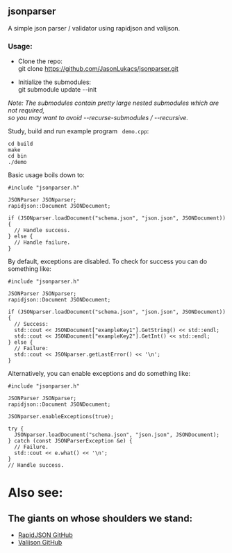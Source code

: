 ## jsonparser 
A simple json parser / validator using rapidjson and valijson.

### Usage:
* Clone the repo:  
    git clone https://github.com/JasonLukacs/jsonparser.git  
  
* Initialize the submodules:  
    git submodule update --init
  
_Note: The submodules contain pretty large nested submodules which are not required,_  
_so you may want to avoid --recurse-submodules / --recursive._
  
Study, build and run example program ``` demo.cpp```:
```console
cd build
make
cd bin
./demo
```

Basic usage boils down to:
```console
#include "jsonparser.h"

JSONParser JSONparser;
rapidjson::Document JSONDocument;

if (JSONparser.loadDocument("schema.json", "json.json", JSONDocument)) {
  // Handle success.
} else {
  // Handle failure.
}
```

By default, exceptions are disabled.
To check for success you can do something like:
```console
#include "jsonparser.h"

JSONParser JSONparser;
rapidjson::Document JSONDocument;

if (JSONparser.loadDocument("schema.json", "json.json", JSONDocument)) {
  // Success:
  std::cout << JSONDocument["exampleKey1"].GetString() << std::endl;
  std::cout << JSONDocument["exampleKey2"].GetInt() << std::endl;
} else {
  // Failure:
  std::cout << JSONparser.getLastError() << '\n';
}
```

Alternatively, you can enable exceptions and do something like:
```console
#include "jsonparser.h"

JSONParser JSONparser;
rapidjson::Document JSONDocument;

JSONparser.enableExceptions(true);

try {
  JSONparser.loadDocument("schema.json", "json.json", JSONDocument);
} catch (const JSONParserException &e) {
  // Failure.
  std::cout << e.what() << '\n';
}
// Handle success.

```

# Also see:
## The giants on whose shoulders we stand:
* [RapidJSON GitHub](https://github.com/Tencent/rapidjson/)
* [Valijson GitHub](https://github.com/tristanpenman/valijson/)
